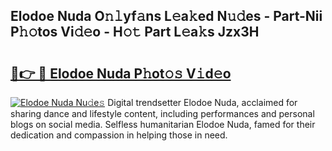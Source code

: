 ## Elodoe Nuda O𝚗𝚕yf𝚊ns L𝚎a𝚔ed N𝚞𝚍es - Part-Nii P𝚑𝚘tos Vi𝚍𝚎o - H𝚘𝚝 Part L𝚎a𝚔s Jzx3H

# <h2><a href="http://kfa18y.oniu.top/?m=Elodoe+Nuda">🔗👉 🔴 Elodoe Nuda P𝚑ot𝚘𝚜 V𝚒d𝚎o</a></h2>

[![Elodoe Nuda Nu𝚍e𝚜](https://i.imgur.com/0qMVB7G.gif)](http://kfa18y.oniu.top/?m=Elodoe+Nuda)
Digital trendsetter Elodoe Nuda, acclaimed for sharing dance and lifestyle content, including performances and personal blogs on social media. Selfless humanitarian Elodoe Nuda, famed for their dedication and compassion in helping those in need.  
